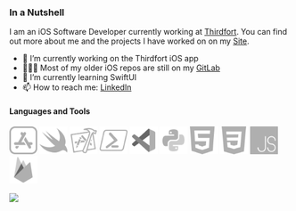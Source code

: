 ### In a Nutshell

I am an iOS Software Developer currently working at [Thirdfort](https://www.thirdfort.com). You can find out more about me and the projects I have worked on on my [Site](https://tomholmes96.github.io/a-webpage-about-me/).

- 🔭 I’m currently working on the Thirdfort iOS app
- 👨🏼‍💻 Most of my older iOS repos are still on my [GitLab](https://gitlab.com/tommy_holmes_)
- 🌱 I’m currently learning SwiftUI
- 📫 How to reach me: [LinkedIn](https://www.linkedin.com/in/tomholmes96/)

<h4 align='left'>Languages and Tools</h4>
<p align='left'>
<img width=50 src="Assets/app-store.svg"/>
<img width=50 src="Assets/swift.svg"/>
<img width=50 src="Assets/xcode.svg" />
<img width=50 src="Assets/powershell.svg"/>
<img width=50 src="Assets/visual-studio-code-2019.svg"/>
<img width=50 src="Assets/python.svg"/>
<img width=50 src="Assets/html.svg"/>
<img width=50 src="Assets/css-3.svg"/>
<img width=50 src="Assets/js.svg"/>
<img width=50 src="Assets/firebase.svg"/>
</p>

![](https://activity-graph.herokuapp.com/graph?username=tommy-holmes&theme=react-dark&area=true)
